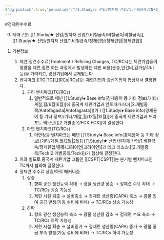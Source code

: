 ```yaml
---
{"dg-publish":true,"permalink":"/1.Study/★ 산업/원자재 산업/1.비철금속/INFO_정련,제련,광산 등/정제련 수수료/","created":"2024-11-20T21:02:28.630+09:00","updated":"2025-06-26T13:20:01.279+09:00"}
---
```


#정제련수수료


0. 테마구분: [[1.Study/★ 산업/원자재 산업/1.비철금속/비철금속\|비철금속]], [[1.Study/★ 산업/원자재 산업/1.비철금속/정제련업/정제련업\|정제련업]]


1. 기본정보
	1. 제련,정련수수료(Treatment / Refining Charges, TC/RCs)는 제련기업들이 정광을 제련,정련 하는 과정에서 발생하는 제반 비용(운송,인건비,감가상각비 등)을 가리키고, 광산기업에서 공제받는다.   
	2. 벤치마크 [[TC\|TC]],[[RCs\|RCs]]는 제련기업과 광산기업이 협상해서 결정한다.
		1. 구리 벤치마크(TC/RCs)
			1. 일반적으로 매년 [[1.Study/♠ Base info(경제용어 등 기타 정보)/기타/계절,월/6월\|6월]]에 중국계 제련기업과 안토파가스타[[2.개별종목/Antofagasta\|Antofagasta]])가 / [[1.Study/♠ Base info(경제용어 등 기타 정보)/기타/계절,월/12월\|12월]]에 중국계 제련기업과 프리포트 맥모란([[2.개별종목/FCX\|FCX]]이 결정한다.
		2. 아연 벤치마크(TC/RCs)
			1. 아연정광 벤치마크는 매년 [[1.Study/♠ Base info(경제용어 등 기타 정보)/기타/계절,월/2월\|2월]] [[1.Study/★ 산업/원자재 산업/1.비철금속/정제련업/종목/고려아연\|고려아연]]과 테크 리소스([[2.개별종목/Teck\|2.개별종목/Teck]])가 협상해 결정한다.
	3. 이와 별도로 중국계 제련기업 그룹인 [[CSPT\|CSPT]]는 분기별 벤치마크인 TC까지 협의해 결정한다.
	4. 정제련 수수료 상승/하락 매커니즘
		1. 상승 
			1. 향후 광산 생산능력 확대 → 광물 생산량 상승 → 정제련 수요 확대 → TC/RCs 상승 가능성
			2. 제련 시설 퇴출 → 설비축소 → 정제련 생산량(CAPA)  축소 → 광물 잉여 공급 발생(가동 설비에 비해) → TC/RCs 상승 가능성
		2. 하락 
			1. 향후 광산 생산능력 축소 → 광물 생산량 감소 → 정제련 수요 축소 → TC/RCs 하락 가능성
			2. 제련 시설 확충 → 설비증가 → 정제련 생산량(CAPA) 증가 →  광물 공급 부족 발생(가동 설비에 비해) → TC/RCs 하락 가능성

